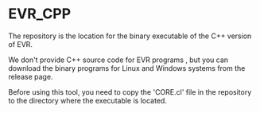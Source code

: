 # EVR_CPP
The repository is the location for the binary executable of the C++ version of EVR.

We don't provide C++ source code for EVR programs , but you can download the binary programs for Linux and Windows systems from the release page.

Before using this tool, you need to copy the 'CORE.cl' file in the repository to the directory where the executable is located.
